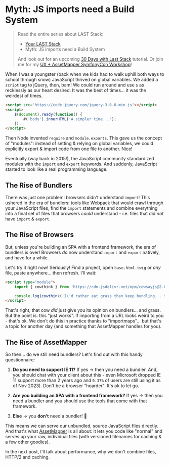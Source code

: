 # Myth: JS imports need a Build System

> Read the entire series about LAST Stack:
> * [Your LAST Stack](https://symfonycasts.com/blog/last-stack)
> * Myth: JS imports need a Build System
>
> And look out for an upcoming [30 Days with Last Stack](https://symfonycasts.com/screencast/30-days-last)
> tutorial. Or join me for my [UX + AssetMapper SymfonyCon Workshop](https://live.symfony.com/2023-brussels-con/workshop/having-fun-and-being-productive-with-symfony-ux-and-assetmapper)!

When I was a youngster (back when we kids had to walk uphill both ways to
school through snow) JavaScript thrived on global variables. We added a
`script` tag to jQuery, then, bam! We could run around and use `$` as
recklessly as our heart desired. It was the best of times... it was the
weirdest of times.

```html
<script src="https://code.jquery.com/jquery-3.6.0.min.js"></script>
<script>
    $(document).ready(function() {
        #('body').innerHTML('A simpler time...');
    });
</script>
```

Then Node invented `require` and `module.exports`. This gave
us the concept of "modules": instead of setting & relying on global
variables, we could explicitly export & import code from one file to
another. Nice!

Eventually (way back in 2015!), the JavaScript community standardized
modules with the `import` and `export` keywords. And suddenly,
JavaScript started to look like a real programming language.

## The Rise of Bundlers

There was just one problem: browsers didn't understand `import`! This ushered
in the era of bundlers: tools like Webpack that would crawl through your
JavaScript files, find the `import` statements and combine everything into a
final set of files that browsers *could* understand - i.e. files that did *not*
have `import` & `export`.

## The Rise of Browsers

But, unless you're building an SPA with a frontend framework, the era of
bundlers is over! Browsers *do* now understand `import` and `export` natively,
and have for a while.

Let's try it right now! Seriously! Find a project, open `base.html.twig` or *any* file,
paste anywhere... then refresh. I'll wait:

```html
<script type="module">
    import { cowthink } from 'https://cdn.jsdelivr.net/npm/cowsayjs@2.0.0/+esm';

    console.log(cowthink('I\'d rather eat grass than keep bundling... though I do ❤️ grass...'));
</script>
```

That's right, that cow *did* just give you its opinion on bundlers... and grass. But the
point is: this "just works". If importing from a URL looks weird to you - that's
ok. We don't do this in practice thanks to "importmaps"... but that's a topic
for another day (and something that AssetMapper handles for you).

## The Rise of AssetMapper

So then... do we still need bundlers? Let's find out with this handy questionnaire:

1) **Do you need to support IE 11?** If yes -> then you need a bundler.
And, you should chat with your client about this - even
Microsoft dropped IE 11 support more than 2 years ago and `0.37%`
of users are still using it as of Nov 2023). Don't be a browser "hoarder".
It's ok to let go.

2) **Are you building an SPA with a frontend framework?** If yes -> then you need
a bundler and you should use the tools that come with that framework.

3) **Else** -> you **don't** need a bundler! 🚀

This means we can serve our unbundled, source JavaScript files directly.
And that's what [AssetMapper](https://symfony.com/doc/current/frontend/asset_mapper.html)
is all about: it lets you code like "normal" and
serves up your raw, individual files (with versioned filenames for
caching & a few other goodies).

In the next post, I'll talk about performance, why we don't combine files,
HTTP/2 and caching.
